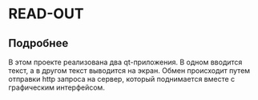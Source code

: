 # READ-OUT

## Подробнее

В этом проекте реализована два qt-приложения. В одном вводится текст, а в другом текст выводится на экран. Обмен происходит путем отправки http запроса на сервер, который поднимается вместе с графическим интерфейсом. 
